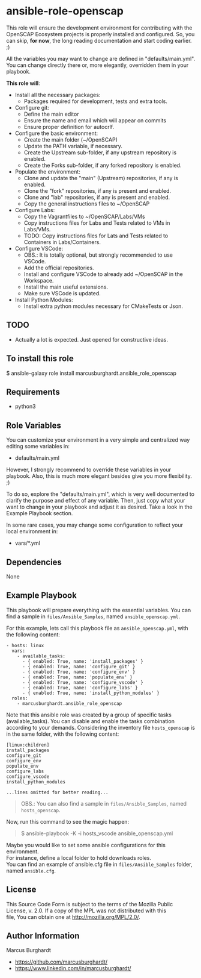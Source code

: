 ansible-role-openscap
=========

This role will ensure the development environment for contributing with the OpenSCAP Ecosystem projects is properly installed and configured. So, you can skip, **for now**, the long reading documentation and start coding earlier. ;)
  
All the variables you may want to change are defined in "defaults/main.yml".
You can change directly there or, more elegantly, overridden them in your playbook.  

**This role will**:
- Install all the necessary packages:
    - Packages required for development, tests and extra tools.
- Configure git:
    - Define the main editor
    - Ensure the name and email which will appear on commits
    - Ensure proper definition for autocrlf. 
- Configure the basic environment:
    - Create the main folder (~/OpenSCAP)
    - Update the PATH variable, if necessary.
    - Create the Upstream sub-folder, if any upstream repository is enabled.
    - Create the Forks sub-folder, if any forked repository is enabled.
- Populate the environment:
    - Clone and update the "main" (Upstream) repositories, if any is enabled.
    - Clone the "fork" repositories, if any is present and enabled.
    - Clone and "lab" repositories, if any is present and enabled.
    - Copy the general instructions files to ~/OpenSCAP
- Configure Labs:
    - Copy the Vagrantfiles to ~/OpenSCAP/Labs/VMs
    - Copy instructions files for Labs and Tests related to VMs in Labs/VMs.
    - TODO: Copy instructions files for Lats and Tests related to Containers in Labs/Containers.
- Configure VSCode:
    - OBS.: It is totally optional, but strongly recommended to use VSCode.
    - Add the official repositories.
    - Install and configure VSCode to already add ~/OpenSCAP in the Workspace.
    - Install the main useful extensions.
    - Make sure VSCode is updated.
- Install Python Modules:
    - Install extra python modules necessary for CMakeTests or Json.

TODO
----
- Actually a lot is expected. Just opened for constructive ideas.

To install this role
---------------------
$ ansible-galaxy role install marcusburghardt.ansible_role_openscap


Requirements
------------

- python3

Role Variables
--------------

You can customize your environment in a very simple and centralized way editing some variables in:
- defaults/main.yml

However, I strongly recommend to override these variables in your playbook. 
Also, this is much more elegant besides give you more flexibility. ;)

To do so, explore the "defaults/main.yml", which is very well documented to clarify the
purpose and effect of any variable. Then, just copy what your want to change in your playbook
and adjust it as desired. Take a look in the Example Playbook section.

In some rare cases, you may change some configuration to reflect your local environment in:
- vars/*.yml


Dependencies
------------

None

Example Playbook
----------------

This playbook will prepare everything with the essential variables.
You can find a sample in `files/Ansible_Samples`, named `ansible_openscap.yml`.

For this example, lets call this playbook file as `ansible_openscap.yml`, with the following content:

```
- hosts: linux
  vars:
    - available_tasks:
      - { enabled: True, name: 'install_packages' }
      - { enabled: True, name: 'configure_git' }
      - { enabled: True, name: 'configure_env' }
      - { enabled: True, name: 'populate_env' }
      - { enabled: True, name: 'configure_vscode' }
      - { enabled: True, name: 'configure_labs' }
      - { enabled: True, name: 'install_python_modules' }
  roles:
    - marcusburghardt.ansible_role_openscap
```
Note that this ansible role was created by a group of specific tasks (available_tasks). You can disable and enable the tasks combination according to your demands.
Considering the inventory file `hosts_openscap` is in the same folder, with the following content:
```
[linux:children]
install_packages
configure_git
configure_env
populate_env
configure_labs
configure_vscode
install_python_modules

...lines omitted for better reading...
``` 
> OBS.: You can also find a sample in `files/Ansible_Samples`, named `hosts_openscap`.

Now, run this command to see the magic happen:
> $ ansible-playbook -K -i hosts_vscode ansible_openscap.yml  

Maybe you would like to set some ansible configurations for this environment.  
For instance, define a local folder to hold downloads roles.  
You can find an example of ansible.cfg file in `files/Ansible_Samples` folder, named `ansible.cfg`.

License
-------

This Source Code Form is subject to the terms of the Mozilla Public  
License, v. 2.0. If a copy of the MPL was not distributed with this  
file, You can obtain one at http://mozilla.org/MPL/2.0/.

Author Information
------------------

Marcus Burghardt
- https://github.com/marcusburghardt/
- https://www.linkedin.com/in/marcusburghardt/
